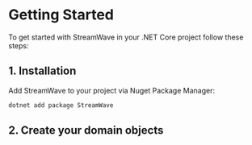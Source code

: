 # Getting Started

To get started with StreamWave in your .NET Core project follow these steps:

## 1. Installation

Add StreamWave to your project via Nuget Package Manager:

```bash
dotnet add package StreamWave
```

## 2. Create your domain objects

